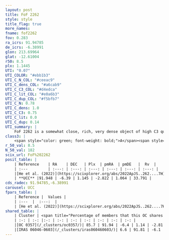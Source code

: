 ```yaml
---
layout: post
title: FoF 2262
style: style
title_flag: true
more_names: 
fname: fof2262
fov: 0.283
ra_icrs: 91.94785
de_icrs: -6.38991
glon: 213.69964
glat: -12.61004
r50: 8.5
plx: 1.1445
UTI: "0.07"
UTI_COLOR: "#ebb1b3"
UTI_C_N_COL: "#ceeac9"
UTI_C_dens_COL: "#a6cab9"
UTI_C_C3_COL: "#d4edca"
UTI_C_lit_COL: "#e0a6b3"
UTI_C_dup_COL: "#f5bfb7"
UTI_C_N: 0.78
UTI_C_dens: 1.0
UTI_C_C3: 0.75
UTI_C_lit: 0.0
UTI_C_dup: 0.14
UTI_summary: |
    FoF 2262 is a somewhat close, rich, very dense object of high C3 quality. It was recently reported in the literature.<br><br><span style="color: #99180f; font-weight: bold;">Warning: </span>This is likely a duplicate object, which shares a large percentage of members with at least one previously reported entry.
class3: |
    <span style="color: green; font-weight: bold;">A</span><span style="color: #FFC300; font-weight: bold;">B</span>
r_50_val: 8.5
N_50_val: 182
scix_url: FoF%202262
posit_table: |
    | Reference    | RA    | DEC   | Plx  | pmRA  | pmDE   |  Rv  |
    | :---         | :---: | :---: | :---: | :---: | :---: | :---: |
    |[He et al. (2022)](https://scixplorer.org/abs/2022ApJS..262....7H) | 91.965 | -6.404 | 1.178 | -2.844 | 1.04 | -- |
    | **UCC** |91.948 | -6.39 | 1.145 | -2.822 | 1.064 | 33.791 | 
cds_radec: 91.94785,-6.38991
carousel: UCC
fpars_table: |
    | Reference |  Values |
    | :---  |  :---:  |
    | [He et al. (2022)](https://scixplorer.org/abs/2022ApJS..262....7H) | `A0=2.5, logAge=6.5` |
shared_table: |
    | Cluster | <span title="Percentage of members that this OC shares with the ones listed">%</span>   | RA   | DEC   | Plx   | pmRA  | pmDE  | Rv | UTI |
    | :-: | :-: |:-: | :-: | :-: | :-: | :-: | :-: | :-: |
    |[OC 0357](/_clusters/oc0357/)| 85.7 | 91.94 | -6.4 | 1.14 | -2.81 | 1.06 | 36.0 |0.63 |
    |[IRAS 06046-0603](/_clusters/iras060460603/)| 6.6 | 91.81 | -6.1 | 1.06 | -2.38 | 0.67 | 66.45 |0.4 |
---
```

